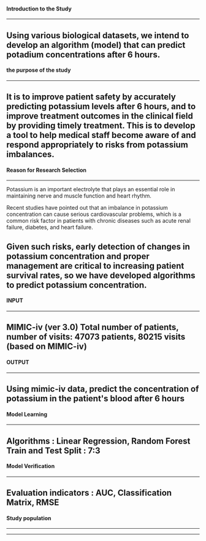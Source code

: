 #### Introduction to the Study
-------------------------------
Using various biological datasets, we intend to develop an algorithm (model) that can predict potadium concentrations after 6 hours.
-------------------------------

#### the purpose of the study
-------------------------------
It is to improve patient safety by accurately predicting potassium levels after 6 hours, 
and to improve treatment outcomes in the clinical field by providing timely treatment. 
This is to develop a tool to help medical staff become aware of and respond appropriately to risks from potassium imbalances.
-------------------------------

#### Reason for Research Selection
-------------------------------
Potassium is an important electrolyte that plays an essential role in maintaining nerve and muscle function and heart rhythm.

Recent studies have pointed out that an imbalance in potassium concentration can cause serious cardiovascular problems, which is a common risk factor in patients with chronic diseases such as acute renal failure, diabetes, and heart failure.

Given such risks, early detection of changes in potassium concentration and proper management are critical to increasing patient survival rates, so we have developed algorithms to predict potassium concentration.
-------------------------------

#### INPUT
-------------------------------
MIMIC-iv (ver 3.0)
Total number of patients, number of visits: 47073 patients, 80215 visits (based on MIMIC-iv)
-------------------------------

#### OUTPUT
-------------------------------
Using mimic-iv data, predict the concentration of potassium in the patient's blood after 6 hours
-------------------------------

#### Model Learning
-------------------------------
Algorithms : Linear Regression, Random Forest
Train and Test Split : 7:3
-------------------------------

#### Model Verification
-------------------------------
Evaluation indicators : AUC, Classification Matrix, RMSE
-------------------------------

#### Study population
-------------------------------

-------------------------------


